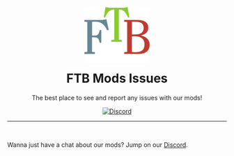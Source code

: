 <p align="center"><a href="https://feed-the-beast.com/" ><img src="/.github/meta/assets/logo.png" width="150" /></a></p>

<h1 align="center" style="margin-top: 1rem;">FTB Mods Issues</h1>

<p  align="center">The best place to see and report any issues with our mods!</p>

<div  align="center">
<a href="https://ftb.team/discord"><img alt="Discord" src="https://img.shields.io/discord/372448486723158016"></a>
</div>

<hr><br>

Wanna just have a chat about our mods? Jump on our [Discord](https://ftb.team/discord).
